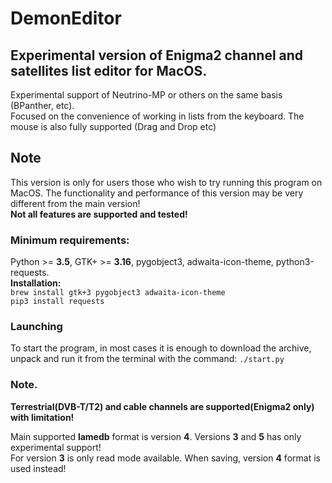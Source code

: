 # DemonEditor

## Experimental version of Enigma2 channel and satellites list editor for MacOS.
Experimental support of Neutrino-MP or others on the same basis (BPanther, etc).                                                   
Focused on the convenience of working in lists from the keyboard. The mouse is also fully supported (Drag and Drop etc)

## Note
This version is only for users those who wish to try running this program on MacOS.
The functionality and performance of this version may be very different from the main version!                           
**Not all features are supported and tested!**                                                                    
                                             
### Minimum requirements:
Python >= **3.5**, GTK+ >= **3.16**, pygobject3, adwaita-icon-theme, python3-requests.                                  
**Installation:**                                                                             
```brew install gtk+3 pygobject3 adwaita-icon-theme```                                                                  
```pip3 install requests```

### Launching                                                                                                           
To start the program, in most cases it is enough to download the archive,
unpack and run it from the terminal with the command: ```./start.py```
                                                                                                                                                                                                                                                
### Note.
**Terrestrial(DVB-T/T2) and cable channels are supported(Enigma2 only) with limitation!** 

Main supported **lamedb** format is version **4**. Versions **3** and **5** has only experimental support!                                                                                                                                          
For version **3** is only read mode available. When saving, version **4** format is used instead! 
